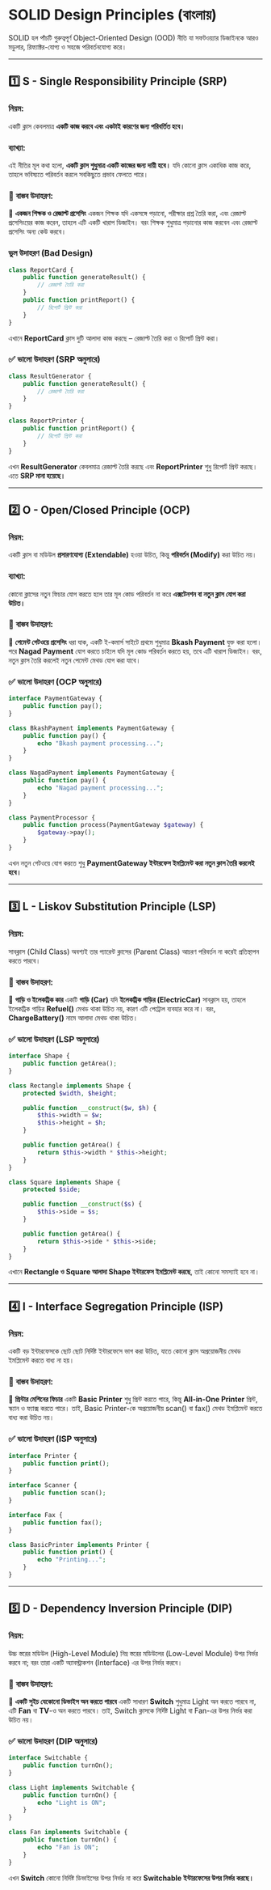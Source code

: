 # SOLID Design Principles (বাংলায়)

SOLID হল পাঁচটি গুরুত্বপূর্ণ Object-Oriented Design (OOD) নীতি যা সফটওয়্যার ডিজাইনকে আরও মডুলার, রিফ্যাক্টর-যোগ্য ও সহজে পরিবর্তনযোগ্য করে।

---

## 1️⃣ S - Single Responsibility Principle (SRP)

### **নিয়ম:**
একটি ক্লাস কেবলমাত্র **একটি কাজ করবে এবং একটাই কারণের জন্য পরিবর্তিত হবে।**

### **ব্যাখ্যা:**
এই নীতির মূল কথা হলো, **একটি ক্লাস শুধুমাত্র একটি কাজের জন্য দায়ী হবে।**
যদি কোনো ক্লাস একাধিক কাজ করে, তাহলে ভবিষ্যতে পরিবর্তন করলে সবকিছুতে প্রভাব ফেলতে পারে।

### 🎯 **বাস্তব উদাহরণ:**
📌 **একজন শিক্ষক ও রেজাল্ট প্রসেসিং**
একজন শিক্ষক যদি একসঙ্গে পড়ানো, পরীক্ষার প্রশ্ন তৈরি করা, এবং রেজাল্ট প্রসেসিংয়ের কাজ করেন, তাহলে এটি একটি খারাপ ডিজাইন। বরং শিক্ষক শুধুমাত্র পড়ানোর কাজ করবেন এবং রেজাল্ট প্রসেসিং অন্য কেউ করবে।

### **ভুল উদাহরণ (Bad Design)**
```php
class ReportCard {
    public function generateResult() {
        // রেজাল্ট তৈরি করা
    }
    public function printReport() {
        // রিপোর্ট প্রিন্ট করা
    }
}
```
এখানে **ReportCard** ক্লাস দুটি আলাদা কাজ করছে – রেজাল্ট তৈরি করা ও রিপোর্ট প্রিন্ট করা।

### ✅ **ভালো উদাহরণ (SRP অনুসারে)**
```php
class ResultGenerator {
    public function generateResult() {
        // রেজাল্ট তৈরি করা
    }
}

class ReportPrinter {
    public function printReport() {
        // রিপোর্ট প্রিন্ট করা
    }
}
```
এখন **ResultGenerator** কেবলমাত্র রেজাল্ট তৈরি করছে এবং **ReportPrinter** শুধু রিপোর্ট প্রিন্ট করছে। এতে **SRP মানা হয়েছে।**

---

## 2️⃣ O - Open/Closed Principle (OCP)

### **নিয়ম:**
একটি ক্লাস বা মডিউল **প্রসারণযোগ্য (Extendable)** হওয়া উচিত, কিন্তু **পরিবর্তন (Modify)** করা উচিত নয়।

### **ব্যাখ্যা:**
কোনো ক্লাসের নতুন ফিচার যোগ করতে হলে তার মূল কোড পরিবর্তন না করে **এক্সটেনশন বা নতুন ক্লাস যোগ করা উচিত।**

### 🎯 **বাস্তব উদাহরণ:**
📌 **পেমেন্ট গেটওয়ে প্রসেসিং**
ধরা যাক, একটি ই-কমার্স সাইটে প্রথমে শুধুমাত্র **Bkash Payment** যুক্ত করা হলো। পরে **Nagad Payment** যোগ করতে চাইলে যদি মূল কোড পরিবর্তন করতে হয়, তবে এটি খারাপ ডিজাইন। বরং, নতুন ক্লাস তৈরি করলেই নতুন পেমেন্ট মেথড যোগ করা যাবে।

### ✅ **ভালো উদাহরণ (OCP অনুসারে)**
```php
interface PaymentGateway {
    public function pay();
}

class BkashPayment implements PaymentGateway {
    public function pay() {
        echo "Bkash payment processing...";
    }
}

class NagadPayment implements PaymentGateway {
    public function pay() {
        echo "Nagad payment processing...";
    }
}

class PaymentProcessor {
    public function process(PaymentGateway $gateway) {
        $gateway->pay();
    }
}
```
এখন নতুন গেটওয়ে যোগ করতে শুধু **PaymentGateway ইন্টারফেস ইমপ্লিমেন্ট করা নতুন ক্লাস তৈরি করলেই হবে।**

---

## 3️⃣ L - Liskov Substitution Principle (LSP)

### **নিয়ম:**
সাবক্লাস (Child Class) অবশ্যই তার প্যারেন্ট ক্লাসের (Parent Class) আচরণ পরিবর্তন না করেই প্রতিস্থাপন করতে পারবে।

### 🎯 **বাস্তব উদাহরণ:**
📌 **গাড়ি ও ইলেকট্রিক কার**
একটি **গাড়ি (Car)** যদি **ইলেকট্রিক গাড়ির (ElectricCar)** সাবক্লাস হয়, তাহলে ইলেকট্রিক গাড়ির **Refuel()** মেথড থাকা উচিত নয়, কারণ এটি পেট্রোল ব্যবহার করে না। বরং, **ChargeBattery()** নামে আলাদা মেথড থাকা উচিত।

### ✅ **ভালো উদাহরণ (LSP অনুসারে)**
```php
interface Shape {
    public function getArea();
}

class Rectangle implements Shape {
    protected $width, $height;

    public function __construct($w, $h) {
        $this->width = $w;
        $this->height = $h;
    }

    public function getArea() {
        return $this->width * $this->height;
    }
}

class Square implements Shape {
    protected $side;

    public function __construct($s) {
        $this->side = $s;
    }

    public function getArea() {
        return $this->side * $this->side;
    }
}
```
এখানে **Rectangle ও Square আলাদা Shape ইন্টারফেস ইমপ্লিমেন্ট করছে**, তাই কোনো সমস্যাই হবে না।

---

## 4️⃣ I - Interface Segregation Principle (ISP)

### **নিয়ম:**
একটি বড় ইন্টারফেসকে ছোট ছোট নির্দিষ্ট ইন্টারফেসে ভাগ করা উচিত, যাতে কোনো ক্লাস অপ্রয়োজনীয় মেথড ইমপ্লিমেন্ট করতে বাধ্য না হয়।

### 🎯 **বাস্তব উদাহরণ:**
📌 **প্রিন্টার মেশিনের ফিচার**
একটি **Basic Printer** শুধু প্রিন্ট করতে পারে, কিন্তু **All-in-One Printer** প্রিন্ট, স্ক্যান ও ফ্যাক্স করতে পারে। তাই, Basic Printer-কে অপ্রয়োজনীয় scan() বা fax() মেথড ইমপ্লিমেন্ট করতে বাধ্য করা উচিত নয়।

### ✅ **ভালো উদাহরণ (ISP অনুসারে)**
```php
interface Printer {
    public function print();
}

interface Scanner {
    public function scan();
}

interface Fax {
    public function fax();
}

class BasicPrinter implements Printer {
    public function print() {
        echo "Printing...";
    }
}
```
---

## 5️⃣ D - Dependency Inversion Principle (DIP)

### **নিয়ম:**
উচ্চ স্তরের মডিউল (High-Level Module) নিম্ন স্তরের মডিউলের (Low-Level Module) উপর নির্ভর করবে না; বরং তারা একটি অ্যাবস্ট্রাকশন (Interface) এর উপর নির্ভর করবে।

### 🎯 **বাস্তব উদাহরণ:**
📌 **একটি সুইচ যেকোনো ডিভাইস অন করতে পারবে**
একটি সাধারণ **Switch** শুধুমাত্র Light অন করতে পারবে না, এটি **Fan** বা **TV**-ও অন করতে পারবে। তাই, Switch ক্লাসকে নির্দিষ্ট Light বা Fan-এর উপর নির্ভর করা উচিত নয়।

### ✅ **ভালো উদাহরণ (DIP অনুসারে)**
```php
interface Switchable {
    public function turnOn();
}

class Light implements Switchable {
    public function turnOn() {
        echo "Light is ON";
    }
}

class Fan implements Switchable {
    public function turnOn() {
        echo "Fan is ON";
    }
}
```

এখন **Switch** কোনো নির্দিষ্ট ডিভাইসের উপর নির্ভর না করে **Switchable ইন্টারফেসের উপর নির্ভর করছে।**
